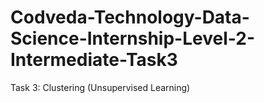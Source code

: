 # Codveda-Technology-Data-Science-Internship-Level-2-Intermediate-Task3
Task 3: Clustering (Unsupervised  Learning)
